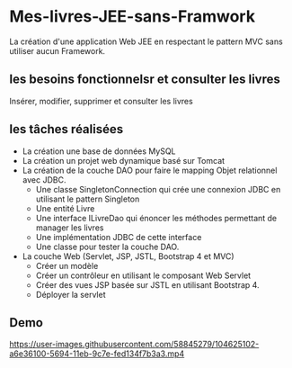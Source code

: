 # Mes-livres-JEE-sans-Framwork
La création d'une application Web JEE en respectant le pattern MVC sans utiliser aucun Framework.
## les besoins fonctionnelsr et consulter les livres
Insérer, modifier, supprimer et consulter les livres
## les tâches réalisées
- La création une base de données MySQL
- La création un projet web dynamique basé sur Tomcat  
- La création de la couche DAO pour faire le mapping Objet relationnel avec JDBC.
    - Une classe SingletonConnection qui crée une connexion JDBC en utilisant le pattern Singleton
    - Une entité Livre 
    - Une interface ILivreDao qui énoncer les méthodes permettant de manager les livres
    - Une implémentation JDBC de cette interface
    - Une classe pour tester la couche DAO. 
- La couche Web (Servlet, JSP, JSTL, Bootstrap 4 et MVC)
    - Créer un modèle
    - Créer un contrôleur en utilisant le composant Web Servlet
    - Créer des vues JSP basée sur JSTL en utilisant Bootstrap 4.
    - Déployer la servlet
## Demo
https://user-images.githubusercontent.com/58845279/104625102-a6e36100-5694-11eb-9c7e-fed134f7b3a3.mp4

